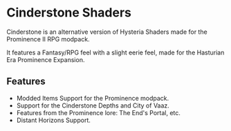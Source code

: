 # Cinderstone Shaders

Cinderstone is an alternative version of Hysteria Shaders made for the Prominence II RPG modpack.

It features a Fantasy/RPG feel with a slight eerie feel, made for the Hasturian Era Prominence Expansion.

## Features
- Modded Items Support for the Prominence modpack.
- Support for the Cinderstone Depths and City of Vaaz.
- Features from the Prominence lore: The End's Portal, etc.
- Distant Horizons Support.